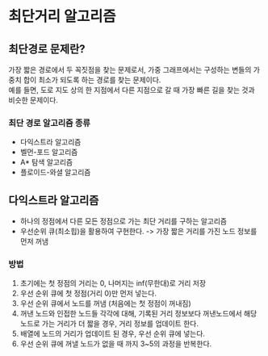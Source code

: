 # 최단거리 알고리즘
## 최단경로 문제란?
가장 짧은 경로에서 두 꼭짓점을 찾는 문제로서, 가중 그래프에서는 구성하는 변들의 가중치 합이 최소가 되도록 하는 경로를 찾는 문제이다.<br> 
예를 들면, 도로 지도 상의 한 지점에서 다른 지점으로 갈 때 가장 빠른 길을 찾는 것과 비슷한 문제이다.

### 최단 경로 알고리즘 종류
- 다익스트라 알고리즘
- 벨먼-포드 알고리즘
- A* 탐색 알고리즘
- 플로이드-와셜 알고리즘

## 다익스트라 알고리즘
- 하나의 정점에서 다른 모든 정점으로 가는 최단 거리를 구하는 알고리즘
- 우선순위 큐(최소힙)을 활용하여 구현한다. -> 가장 짧은 거리를 가진 노드 정보를 먼저 꺼냄
### 방법
1. 초기에는 첫 정점의 거리는 0, 나머지는 inf(무한대)로 거리 저장
2. 우선 순위 큐에 첫 정점(거리 0)만 먼저 넣는다.
3. 우선 순위 큐에서 노드를 꺼냄 (처음에는 첫 정점이 꺼내짐)
4. 꺼낸 노드와 인접한 노드들 각각에 대해, 기록된 거리 정보보다 꺼낸노드에서 해당 노드로 가는 거리가 더 짧을 경우, 거리 정보를 업데이트 한다.
5. 배열에 노드의 거리가 업데이트 된 경우, 우선 순위 큐에 넣는다.
6. 우선 순위 큐에 꺼낼 노드가 없을 때 까지 3~5의 과정을 반복한다.


